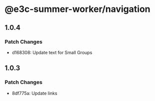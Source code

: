 # @e3c-summer-worker/navigation

## 1.0.4

### Patch Changes

- d168308: Update text for Small Groups

## 1.0.3

### Patch Changes

- 8df775a: Update links
